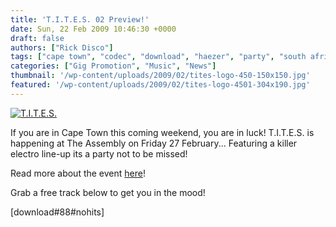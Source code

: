 ```yaml
---
title: 'T.I.T.E.S. 02 Preview!'
date: Sun, 22 Feb 2009 10:46:30 +0000
draft: false
authors: ["Rick Disco"]
tags: ["cape town", "codec", "download", "haezer", "party", "south africa", "tites"]
categories: ["Gig Promotion", "Music", "News"]
thumbnail: '/wp-content/uploads/2009/02/tites-logo-450-150x150.jpg'
featured: '/wp-content/uploads/2009/02/tites-logo-4501-304x190.jpg'
---
```


[![T.I.T.E.S.](/wp-content/uploads/2009/02/tites-logo-450.jpg "T.I.T.E.S.")](/wp-content/uploads/2009/02/tites-logo-450.jpg)

If you are in Cape Town this coming weekend, you are in luck! T.I.T.E.S. is happening at The Assembly on Friday 27 February... Featuring a killer electro line-up its a party not to be missed!

Read more about the event [here](/2009/02/22/tites-02-the-assembly-cpt/ "T.I.T.E.S.")!

Grab a free track below to get you in the mood!

\[download#88#nohits\]